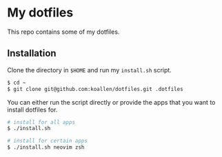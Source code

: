 # My dotfiles

This repo contains some of my dotfiles.

## Installation

Clone the directory in `$HOME` and run my `install.sh` script.

```bash
$ cd ~
$ git clone git@github.com:koallen/dotfiles.git .dotfiles
```

You can either run the script directly or provide the apps that
you want to install dotfiles for.

```bash
# install for all apps
$ ./install.sh

# install for certain apps
$ ./install.sh neovim zsh
```
